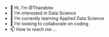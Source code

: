 - 👋 Hi, I’m @Thandolw
- 👀 I’m interested in Data Science
- 🌱 I’m currently learning Applied Data Science
- 💞️ I’m looking to collaborate on coding 
- 📫 How to reach me ...

<!---
Thandolw/Thandolw is a ✨ special ✨ repository because its `README.md` (this file) appears on your GitHub profile.
You can click the Preview link to take a look at your changes.
--->
